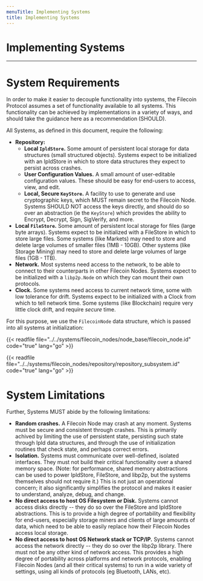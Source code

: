 ```yaml
---
menuTitle: Implementing Systems
title: Implementing Systems
---
```


# Implementing Systems
---

# System Requirements

In order to make it easier to decouple functionality into systems, the Filecoin Protocol assumes
a set of functionality available to all systems. This functionality can be achieved by implementations
in a variety of ways, and should take the guidance here as a recommendation (SHOULD).

All Systems, as defined in this document, require the following:

- **Repository:**
  - **Local `IpldStore`.** Some amount of persistent local storage for data structures (small structured objects).
    Systems expect to be initialized with an IpldStore in which to store data structures they expect to persist across crashes.
  - **User Configuration Values.** A small amount of user-editable configuration values.
    These should be easy for end-users to access, view, and edit.
  - **Local, Secure `KeyStore`.** A facility to use to generate and use cryptographic keys, which MUST remain secret to the
    Filecoin Node. Systems SHOULD NOT access the keys directly, and should do so over an abstraction (ie the `KeyStore`) which
    provides the ability to Encrypt, Decrypt, Sign, SigVerify, and more.
- **Local `FileStore`.** Some amount of persistent local storage for files (large byte arrays).
  Systems expect to be initialized with a FileStore in which to store large files.
  Some systems (like Markets) may need to store and delete large volumes of smaller files (1MB - 10GB).
  Other systems (like Storage Mining) may need to store and delete large volumes of large files (1GB - 1TB).
- **Network.** Most systems need access to the network, to be able to connect to their counterparts in other Filecoin Nodes.
  Systems expect to be initialized with a `libp2p.Node` on which they can mount their own protocols.
- **Clock.** Some systems need access to current network time, some with low tolerance for drift.
  Systems expect to be initialized with a Clock from which to tell network time. Some systems (like Blockchain)
  require very little clock drift, and require _secure_ time.

For this purpose, we use the `FilecoinNode` data structure, which is passed into all systems at initialization:

{{< readfile file="../../systems/filecoin_nodes/node_base/filecoin_node.id" code="true" lang="go" >}}

{{< readfile file="../../systems/filecoin_nodes/repository/repository_subsystem.id" code="true" lang="go" >}}

# System Limitations

Further, Systems MUST abide by the following limitations:

- **Random crashes.** A Filecoin Node may crash at any moment. Systems must be secure and consistent through crashes.
  This is primarily achived by limiting the use of persistent state, persisting such state through Ipld data structures,
  and through the use of initialization routines that check state, and perhaps correct errors.
- **Isolation.** Systems must communicate over well-defined, isolated interfaces. They must not build their critical
  functionality over a shared memory space. (Note: for performance, shared memory abstractions can be used to power
  IpldStore, FileStore, and libp2p, but the systems themselves should not require it.) This is not just an operational
  concern; it also significantly simplifies the protocol and makes it easier to understand, analyze, debug, and change.
- **No direct access to host OS Filesystem or Disk.** Systems cannot access disks directly -- they do so over the FileStore
  and IpldStore abstractions. This is to provide a high degree of portability and flexibility for end-users, especially
  storage miners and clients of large amounts of data, which need to be able to easily replace how their Filecoin Nodes
  access local storage.
- **No direct access to host OS Network stack or TCP/IP.** Systems cannot access the network directly -- they do so over the
  libp2p library. There must not be any other kind of network access. This provides a high degree of portability across
  platforms and network protocols, enabling Filecoin Nodes (and all their critical systems) to run in a wide variety of
  settings, using all kinds of protocols (eg Bluetooth, LANs, etc).
